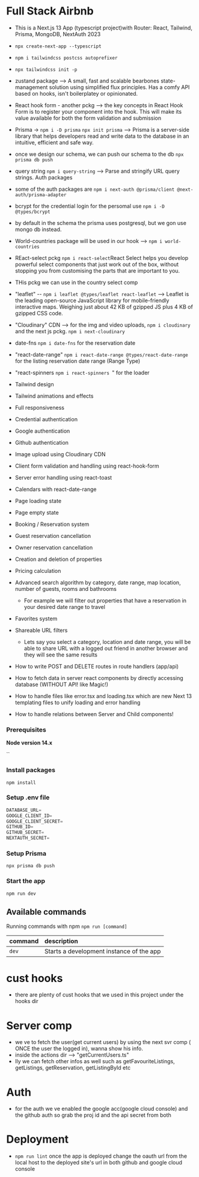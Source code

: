 # Full Stack Airbnb

- This is a Next.js 13 App (typescript project)with Router: React, Tailwind, Prisma, MongoDB, NextAuth 2023

- `npx create-next-app --typescript`
- `npm i tailwindcss postcss autoprefixer`
- `npx tailwindcss init -p`
- zustand package --> A small, fast and scalable bearbones state-management solution using simplified flux principles. Has a comfy API based on hooks, isn't boilerplatey or opinionated.

- React hook form - another pckg --> the key concepts in React Hook Form is to register your component into the hook. This will make its value available for both the form validation and submission
- Prisma -> ```npm i -D prisma```  ```npx init prisma``` --> Prisma is a server-side library that helps developers read and write data to the database in an intuitive, efficient and safe way.
- once we design our schema, we can push our schema to the db ```npx prisma db push ```
- query string ```npm i query-string``` --> Parse and stringify URL query strings.
Auth packages 

- some of the auth packages are ```npm i next-auth @prisma/client @next-auth/prisma-adapter```
- bcrypt for the credential login for the persomal use ```npm i -D @types/bcrypt```
- by default in the schema the prisma uses postgresql, but we gon use mongo db instead.
- World-countries package will be used in our hook --> ```npm i world-countries```
- REact-select pckg ```npm i react-select```React Select helps you develop powerful select components that just work out of the box, without stopping you from customising the parts that are important to you.
- THis pckg we can use in the country select comp
- "leaflet" -- ```npm i leaflet @types/leaflet react-leaflet``` --> Leaflet is the leading open-source JavaScript library for mobile-friendly interactive maps. Weighing just about 42 KB of gzipped JS plus 4 KB of gzipped CSS code.
- "Cloudinary" CDN --> for the img and video uploads, ```npm i cloudinary``` and the next js pckg. ```npm i next-cloudinary```
- date-fns ```npm i date-fns``` for the reservation date 
- "react-date-range" ```npm i react-date-range @types/react-date-range``` for the listing reservation date range (Range Type)
- "react-spinners ```npm i react-spinners ```" for the loader
- Tailwind design
- Tailwind animations and effects
- Full responsiveness
- Credential authentication
- Google authentication
- Github authentication
- Image upload using Cloudinary CDN
- Client form validation and handling using react-hook-form
- Server error handling using react-toast
- Calendars with react-date-range
- Page loading state
- Page empty state
- Booking / Reservation system
- Guest reservation cancellation
- Owner reservation cancellation
- Creation and deletion of properties
- Pricing calculation
- Advanced search algorithm by category, date range, map location, number of guests, rooms and bathrooms
  - For example we will filter out properties that have a reservation in your desired date range to travel
- Favorites system
- Shareable URL filters
  - Lets say you select a category, location and date range, you will be able to share URL with a logged out friend in another browser and they will see the same results
- How to write POST and DELETE routes in route handlers (app/api)
- How to fetch data in server react components by directly accessing database (WITHOUT API! like Magic!)
- How to handle files like error.tsx and loading.tsx which are new Next 13 templating files to unify loading and error handling
- How to handle relations between Server and Child components!

### Prerequisites

**Node version 14.x**

``

### Install packages

```shell
npm install
```

### Setup .env file

```js
DATABASE_URL=
GOOGLE_CLIENT_ID=
GOOGLE_CLIENT_SECRET=
GITHUB_ID=
GITHUB_SECRET=
NEXTAUTH_SECRET=
```

### Setup Prisma

```shell
npx prisma db push

```

### Start the app

```shell
npm run dev
```

## Available commands

Running commands with npm `npm run [command]`

| command | description                              |
| :------ | :--------------------------------------- |
| `dev`   | Starts a development instance of the app |

# cust hooks

- there are plenty of cust hooks that we used in this project under the hooks dir

# Server comp

- we ve to fetch the user(get current users) by using the next svr comp ( ONCE the user the logged in), wanna show his info.
- inside the actions dir --> "getCurrentUsers.ts" 
- lly we can fetch other infos as well such as getFavouriteListings, getListings, getReservation, getListingById etc

# Auth

- for the auth we ve enabled the google acc(google cloud console) and the github auth so grab the proj id and the api secret from both 

# Deployment

- ```npm run lint```  once the app is deployed change the oauth url from the local host to the deployed site's url in both github and google cloud console